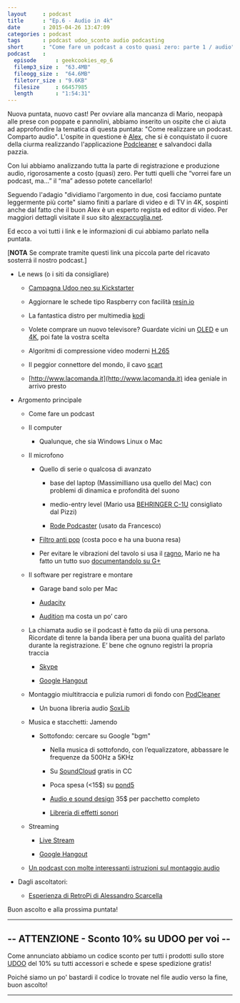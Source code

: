 ```yaml
---
layout     : podcast
title      : "Ep.6 - Audio in 4k" 
date       : 2015-04-26 13:47:09
categories : podcast
tags       : podcast udoo_sconto audio podcasting
short      : "Come fare un podcast a costo quasi zero: parte 1 / audio" 
podcast    :
  episode      : geekcookies_ep_6
  filemp3_size :  "63.4MB"
  fileogg_size :  "64.6MB"
  filetorr_size : "9.6KB"
  filesize     : 66457985
  length       : "1:54:31"
---
```


Nuova puntata, nuovo cast! Per ovviare alla mancanza di Mario, neopapà alle prese con poppate e pannolini, abbiamo inserito un ospite che ci aiuta ad approfondire la tematica di questa puntata: "Come realizzare un podcast. Comparto audio". L'ospite in questione è [Alex](https://twitter.com/alxgi), che si è conquistato il cuore della ciurma realizzando l'applicazione [Podcleaner](http://www.podcleaner.com/)   e salvandoci dalla pazzia.

Con lui abbiamo analizzando tutta la parte di registrazione e produzione audio, rigorosamente a costo (quasi) zero. Per tutti quelli che “vorrei fare un podcast, ma…” il “ma” adesso potete cancellarlo!

Seguendo l'adagio "dividiamo l'argomento in due, così facciamo puntate leggermente più corte" siamo finiti a parlare di video e di TV in 4K, sospinti anche dal fatto che il buon Alex è un esperto regista ed editor di video. Per maggiori dettagli visitate il suo sito [alexraccuglia.net](http://www.alexraccuglia.net/).
<!-- more -->

Ed ecco a voi tutti i link e le informazioni di cui abbiamo parlato nella puntata.

 [**NOTA** Se comprate tramite questi link una piccola parte del ricavato sosterrá il nostro podcast.]

* Le news (o i siti da consigliare)

    * [Campagna Udoo neo su Kickstarter](https://www.kickstarter.com/projects/udoo/udoo-neo-raspberry-pi-arduino-wi-fi-bt-40-sensors) 

    * Aggiornare le schede tipo Raspberry con facilità [resin.io](https://resin.io/)

    * La fantastica distro per multimedia [kodi](http://kodi.tv/download/) 

    * Volete comprare un nuovo televisore? Guardate vicini un [OLED]([http://it.wikipedia.org/wiki/OLED])  e un [4K](http://it.wikipedia.org/wiki/4K), poi fate la vostra scelta

    * Algoritmi di compressione video moderni [H.265](http://it.wikipedia.org/wiki/High_Efficiency_Video_Coding) 

    * Il peggior connettore del mondo, il cavo [scart](http://it.wikipedia.org/wiki/SCART) 

    * [http://www.lacomanda.it](http://www.lacomanda.it) idea geniale in arrivo presto

* Argomento principale

    * Come fare un podcast

    * Il computer

        * Qualunque, che sia Windows Linux o Mac

    * Il microfono

        * Quello di serie o qualcosa di avanzato

            * base del laptop (Massimilliano usa quello del Mac) con problemi di dinamica e profondità del suono

            * medio-entry level (Mario usa [BEHRINGER C-1U](http://geni.us/PaH) consigliato dal Pizzi)

            * [Rode Podcaster](http://geni.us/2Nep)  (usato da Francesco)

        * [Filtro anti pop](http://geni.us/n8e)  (costa poco e ha una buona resa)

        * Per evitare le vibrazioni del tavolo si usa il [ragno](http://geni.us/ApH), Mario ne ha fatto un tutto suo [documentandolo su G+](https://plus.google.com/+MarioDAmore/posts/Zojn6qx9DME) 

    * Il software per registrare e montare

        * Garage band solo per Mac

        * [Audacity](http://sourceforge.net/projects/audacity/?lang=it)

        * [Audition](https://creative.adobe.com/it/products/audition) ma costa un po’ caro

    * La chiamata audio se il podcast è fatto da più di una persona. Ricordate di tenre la banda libera per una buona qualità del parlato durante la registrazione. E’ bene che ognuno registri la propria traccia

        * [Skype](http://www.skype.com/it/) 

        * [Google Hangout](http://www.google.com/+/learnmore/hangouts/?hl=it) 

    * Montaggio miultitraccia e pulizia rumori di fondo con [PodCleaner](http://www.podcleaner.com) 

        * Un buona libreria audio [SoxLib](http://sox.sourceforge.net)

    * Musica e stacchetti: Jamendo

        * Sottofondo: cercare su Google "bgm"

            * Nella musica di sottofondo, con l’equalizzatore, abbassare le frequenze da 500Hz a 5KHz

            * Su [SoundCloud](http://soundcloud.com) gratis in CC 

            * Poca spesa (<15$) su [pond5](http://www.pond5.com) 

            * [Audio e sound design](http://www.premiumbeat.com) 35$ per pacchetto completo

            * [Libreria di effetti sonori](http://www.freesound.org) 

    * Streaming

        * [Live Stream](https://livestream.com/) 

        * [Google Hangout](http://www.google.com/+/learnmore/hangouts/?hl=it)

    * [Un podcast con molte interessanti istruzioni sul montaggio audio](https://videodiggaz.wordpress.com/2015/04/23/corso-di-editing-audio-in-podcast/) 

* Dagli ascoltatori: 

    * [Esperienza di RetroPi di Alessandro Scarcella](http://www.ccworld.it/2014/02/retropie-stazione-di-emulazione-retrogaming-con-raspberry-pi/)

 Buon ascolto e alla prossima puntata!

---

## -- ATTENZIONE - Sconto 10% su UDOO per voi --

Come annunciato abbiamo un codice sconto per tutti i prodotti sullo store [UDOO](http://shop.udoo.org/) del 10% su tutti accessori e schede e spese spedizione gratis!

Poiché siamo un po' bastardi il codice lo trovate nel file audio verso la fine, buon ascolto!

---

[twitterfra]: https://twitter.com/cesco_78 
[twittermar]: https://twitter.com/kidpixo 
[twittermas]: https://twitter.com/fanciullim
